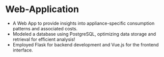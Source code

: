 # Web-Application
- A Web App to provide insights into appliance-specific consumption patterns and associated costs.
- Modeled a database using PostgreSQL, optimizing data storage and retrieval for efficient analysis!
- Employed Flask for backend development and Vue.js for the frontend interface.



